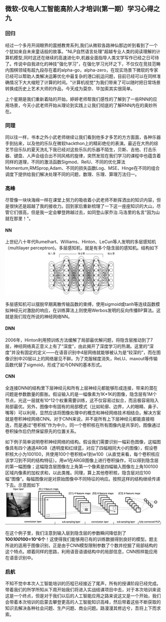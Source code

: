 ## 微软-仪电人工智能高阶人才培训(第一期）学习心得之九

### 回归

经过一个多月开阔眼界的震撼教育系列,我们从微软各路神仙那边听到看到了一个个犹如来自未来童话般的故事。"NLP自然语言处理"超越专业人类的阅读理解的计算机模型,同时这还在继续的高速进化中,机器全面指导人类文学写作已经之日可待了。传说中自我进化的神技"强化学习"，在强化学习光环之下，不仅仅在竞技范畴内围棋领域有超九段存在着的alpha-go，alpha-zero，在现实场景下微软的专家已经可以帮助人类解决运筹优化中最复杂的港口航运问题，目前已经可以在同样准确情况下大大缩短了计算的时间。"计算机视觉"为我们带来了可以随时把日常场景转换成历史上艺术大师的作品，今天成为莫奈、毕加索其实很简单。

上个星期是我们重新着陆的开始，婷婷老师帮我们感性的了解到了一些RNN的应用场景，今天小武老师开始从理论到实践上让我们彻底的了解RNN内在的奥妙所在。

### 同理

同以往一样，书本之外小武老师继续让我们看到他多才多艺的方方面面，各种乐器手到拈来，以及他的乐队在微软hackthon上的精彩绝伦的表演。最近在大热的综艺节目乐队的夏天洗礼下我已经对这些乐队的乐器不陌生，贝斯、吉他、打击乐器、键盘、人声会组合出不同风格的旋律，突然发现在我们学习的课程中也蕴含着同样的道理，不同的激活函数Sigmod、RelU、不同的优化算法Momentum,RMSprop,Adam、不同的损失函数Log、MSE、Hinge在不同的组合调度下提供给我们解决处理不同的问题，数理、乐理、算理万法归一。

### 高峰

尽管像一块块海绵一样在课堂上努力的吸收着小武老师不断挥洒出的知识内容，但是很快还是超越了我的接收力。回到家后重新梳理了一下这一座座知识的大山，尽管它们很高，但是我一定会攀登跨越过去，如同登山家乔治.马洛里的名言"因为山就在那里！"。

#### NN

上世纪八十年代Rumelhart、Williams、Hinton、LeCun等人发明的多层感知机（multilayer
perceptron)。多层感知机，就是有多个隐含层的感知机。结构如下
![](./image/mp.jpg)

多层感知机可以摆脱早期离散传输函数的束缚，使用sigmoid或tanh等连续函数模拟神经元对激励的响应，在训练算法上则使用Werbos发明的反向传播BP算法。这就是我们现在所说的神经网络NN。

#### DNN

2006年，Hinton利用预训练方法缓解了局部最优解问题，将隐含层推动到了7层，神经网络真正意义上有了“深度”，由此揭开了深度学习的热潮。这里的“深度”并没有固定的定义——在语音识别中4层网络就能够被认为是“较深的”，而在图像识别中20层以上的网络屡见不鲜。为了克服梯度消失，ReLU、maxout等传输函数代替了sigmoid，形成了如今DNN的基本形式。

#### CNN

全连接DNN的结构里下层神经元和所有上层神经元都能够形成连接，带来的潜在问题是参数数量的膨胀。假设输入的是一幅像素为1K*1K的图像，隐含层有1M个节点，光这一层就有10^12个权重需要训练，这不仅容易过拟合，而且极容易陷入局部最优。另外，图像中有固有的局部模式（比如轮廓、边界，人的眼睛、鼻子、嘴等）可以利用，显然应该将图像处理中的概念和神经网络技术相结合。解决方案就是卷积神经网络CNN。对于CNN来说，并不是所有上下层神经元都能直接相连，而是通过“卷积核”作为中介。同一个卷积核在所有图像内是共享的，图像通过卷积操作后仍然保留原先的位置关系。

如下例子简单说明卷积神经网络的结构。假设我们需要识别一幅彩色图像，这幅图像具有四个通道ARGB（透明度和红绿蓝，对应了四幅相同大小的图像），假设卷积核大小为100100，共使用100个卷积核w1到w100（从直觉来看，每个卷积核应该学习到不同的结构特征）。用w1在ARGB图像上进行卷积操作，可以得到隐含层的第一幅图像；这幅隐含层图像左上角第一个像素是四幅输入图像左上角100100区域内像素的加权求和，以此类推。同理，算上其他卷积核，隐含层对应100幅“图像”。每幅图像对是对原始图像中不同特征的响应。按照这样的结构继续传递下去。示意图如下
![](./image/cnn.jpg)

在这个例子里，我们注意到输入层到隐含层的参数瞬间降低到了**100*100*100=10^6个**！这使得我们能够用已有的训练数据得到良好的模型。题主所说的适用于图像识别，正是由于CNN模型限制参数了个数并挖掘了局部结构的这个特点。顺着同样的思路，利用语音语谱结构中的局部信息，CNN照样能应用在语音识别中。

### 启航
不知不觉中本次人工智能培训的历程已经接近了尾声，所有的授课阶段已经完成。带着我们的所学所知从下周开始我们将进入实战结课项目中去，对于本次培训来说这是一个终点，但是对于我们以后的人工智能应用之路来说这又是一个开始，我们会带着本次培训的启蒙去攀登更高的人工智能知识高峰，然后带着这些不断获取的知识去解决各种社会问题、生产问题、商业问题。路漫漫其修远兮，吾将上下而求索。